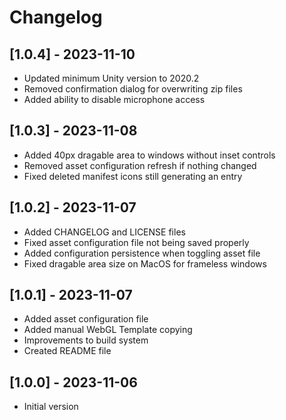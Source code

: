 # Changelog

## [1.0.4] - 2023-11-10

- Updated minimum Unity version to 2020.2
- Removed confirmation dialog for overwriting zip files
- Added ability to disable microphone access

## [1.0.3] - 2023-11-08

- Added 40px dragable area to windows without inset controls
- Removed asset configuration refresh if nothing changed
- Fixed deleted manifest icons still generating an entry

## [1.0.2] - 2023-11-07

- Added CHANGELOG and LICENSE files
- Fixed asset configuration file not being saved properly
- Added configuration persistence when toggling asset file
- Fixed dragable area size on MacOS for frameless windows

## [1.0.1] - 2023-11-07

- Added asset configuration file
- Added manual WebGL Template copying
- Improvements to build system
- Created README file

## [1.0.0] - 2023-11-06

- Initial version
